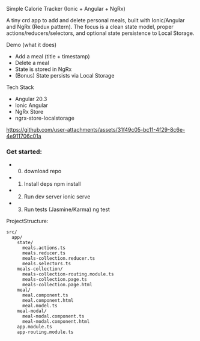 Simple Calorie Tracker (Ionic + Angular + NgRx)

A tiny crd app to add and delete personal meals, built with Ionic/Angular and NgRx (Redux pattern). The focus is a clean state model, proper actions/reducers/selectors, and optional state persistence to Local Storage.

Demo (what it does)
- Add a meal (title + timestamp)
- Delete a meal
- State is stored in NgRx
- (Bonus) State persists via Local Storage

Tech Stack
- Angular 20.3
- Ionic Angular
- NgRx Store
- ngrx-store-localstorage

https://github.com/user-attachments/assets/31f49c05-bc11-4f29-8c6e-4e911706c01a

### Get started: 
- 0) download repo
- 1) Install deps
npm install

- 2) Run dev server
ionic serve

- 3) Run tests (Jasmine/Karma)
ng test

ProjectStructure:
```
src/
  app/
    state/
      meals.actions.ts
      meals.reducer.ts
      meals-collection.reducer.ts
      meals.selectors.ts
    meals-collection/
      meals-collection-routing.module.ts
      meals-collection.page.ts
      meals-collection.page.html
    meal/
      meal.component.ts
      meal.component.html
      meal.model.ts
    meal-modal/
      meal-modal.component.ts
      meal-modal.component.html
    app.module.ts
    app-routing.module.ts
```
